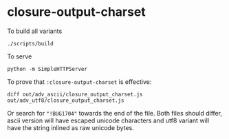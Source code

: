 # closure-output-charset

To build all variants

    ./scripts/build
    
To serve

    python -m SimpleHTTPServer

To prove that `:closure-output-charset` is effective:

    diff out/adv_ascii/closure_output_charset.js  out/adv_utf8/closure_output_charset.js
    
Or search for `"!BUG1704"` towards the end of the file. Both files should differ, ascii version will have escaped unicode
characters and utf8 variant will have the string inlined as raw unicode bytes.

